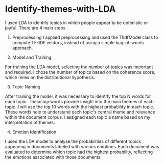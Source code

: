 # Identify-themes-with-LDA

I used LDA to identify topics in which people appear to be optimistic or joyful.
There are 4 main steps:

1. Preprocessing
I applied preprocessing and used the TfidfModel class to compute TF-IDF vectors, instead of using a simple bag-of-words approach.

2. Model and Training
   
For training the LDA model, selecting the number of topics was important and required. I chose the number of topics based on the coherence score, which relies on the distributional hypothesis.

3. Topic Naming

After training the model, it was necessary to identify the top N words for each topic. These top words provide insight into the main themes of each topic. I will use the top 10 words with the highest probability in each topic. These words help to understand each topic's central theme and relevance within the document corpus. I assigned each topic a name based on my interpretation of themes.

4. Emotion Identification
   
I used the LDA model to analyse the probabilities of different topics appearing in documents labeled with various emotions. Each document was evaluated to determine which topic had the highest probability, reflecting the emotions associated with those documents
